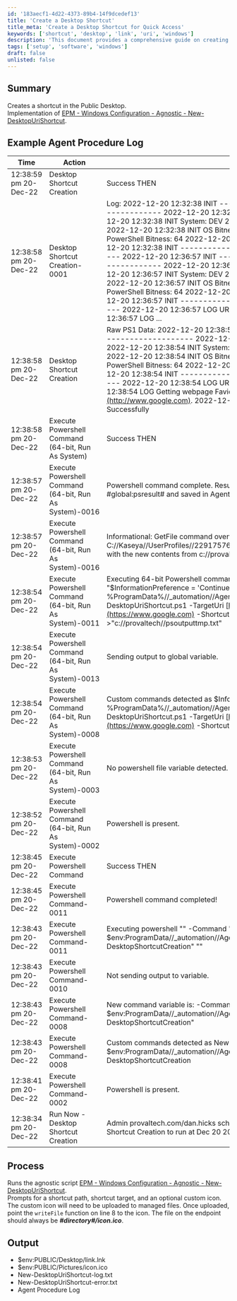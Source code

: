 ```yaml
---
id: '183aecf1-4d22-4373-89b4-14f9dcedef13'
title: 'Create a Desktop Shortcut'
title_meta: 'Create a Desktop Shortcut for Quick Access'
keywords: ['shortcut', 'desktop', 'link', 'uri', 'windows']
description: 'This document provides a comprehensive guide on creating a desktop shortcut in the Public Desktop using the New-DesktopUriShortcut script. It includes example logs, process details, and output files generated during execution.'
tags: ['setup', 'software', 'windows']
draft: false
unlisted: false
---
```


## Summary

Creates a shortcut in the Public Desktop.  
Implementation of [EPM - Windows Configuration - Agnostic - New-DesktopUriShortcut](<../../powershell/New-DesktopUriShortcut.md>).

## Example Agent Procedure Log

| Time                      | Action                                   | Status                                                                                                                  | User                           |
|---------------------------|------------------------------------------|-------------------------------------------------------------------------------------------------------------------------|--------------------------------|
| 12:38:59 pm 20-Dec-22     | Desktop Shortcut Creation                 | Success THEN                                                                                                           | provaltech.com/dan.hicks      |
| 12:38:58 pm 20-Dec-22     | Desktop Shortcut Creation-0001           | Log: 2022-12-20 12:32:38 INIT ----------------------------------------------- 2022-12-20 12:32:38 INIT New-DesktopUriShortcut 2022-12-20 12:32:38 INIT System: DEV 2022-12-20 12:32:38 INIT User: DEV$ 2022-12-20 12:32:38 INIT OS Bitness: AMD64 2022-12-20 12:32:38 INIT PowerShell Bitness: 64 2022-12-20 12:32:38 INIT PowerShell Version: 5 2022-12-20 12:32:38 INIT ----------------------------------------------- 2022-12-20 12:36:57 INIT ----------------------------------------------- 2022-12-20 12:36:57 INIT New-DesktopUriShortcut 2022-12-20 12:36:57 INIT System: DEV 2022-12-20 12:36:57 INIT User: DEV$ 2022-12-20 12:36:57 INIT OS Bitness: AMD64 2022-12-20 12:36:57 INIT PowerShell Bitness: 64 2022-12-20 12:36:57 INIT PowerShell Version: 5 2022-12-20 12:36:57 INIT ----------------------------------------------- 2022-12-20 12:36:57 LOG URI Detected as a web link. 2022-12-20 12:36:57 LOG ... | provaltech.com/dan.hicks      |
| 12:38:58 pm 20-Dec-22     | Desktop Shortcut Creation                 | Raw PS1 Data: 2022-12-20 12:38:54 INIT ----------------------------------------------- 2022-12-20 12:38:54 INIT New-DesktopUriShortcut 2022-12-20 12:38:54 INIT System: DEV 2022-12-20 12:38:54 INIT User: DEV$ 2022-12-20 12:38:54 INIT OS Bitness: AMD64 2022-12-20 12:38:54 INIT PowerShell Bitness: 64 2022-12-20 12:38:54 INIT PowerShell Version: 5 2022-12-20 12:38:54 INIT ----------------------------------------------- 2022-12-20 12:38:54 LOG URI Detected as a web link. 2022-12-20 12:38:54 LOG Getting webpage Favicon from [www.google.com](http://www.google.com). 2022-12-20 12:38:55 LOG Shortcut Saved Successfully | provaltech.com/dan.hicks      |
| 12:38:58 pm 20-Dec-22     | Execute Powershell Command (64-bit, Run As System) | Success THEN                                                                                                           | provaltech.com/dan.hicks      |
| 12:38:57 pm 20-Dec-22     | Execute Powershell Command (64-bit, Run As System)-0016 | Powershell command complete. Results returned to global variable #global:psresult# and saved in Agent's Documents tab of server. | provaltech.com/dan.hicks      |
| 12:38:57 pm 20-Dec-22     | Execute Powershell Command (64-bit, Run As System)-0016 | Informational: GetFile command overwrote the server file C://Kaseya//UserProfiles//229175768944442//GetFiles//..//docs//psoutput.txt with the new contents from c://provaltech//psoutput.txt in THEN step 3. | provaltech.com/dan.hicks      |
| 12:38:54 pm 20-Dec-22     | Execute Powershell Command (64-bit, Run As System)-0011 | Executing 64-bit Powershell command as System: \"\" -command \"$InformationPreference = 'Continue'; %ProgramData%//_automation//AgentProcedure//DesktopShortcutCreation//New-DesktopUriShortcut.ps1 -TargetUri [https://www.google.com](https://www.google.com) -ShortcutName test\" >\"c://provaltech//psoutputtmp.txt\" | provaltech.com/dan.hicks      |
| 12:38:54 pm 20-Dec-22     | Execute Powershell Command (64-bit, Run As System)-0013 | Sending output to global variable.                                                                                     | provaltech.com/dan.hicks      |
| 12:38:54 pm 20-Dec-22     | Execute Powershell Command (64-bit, Run As System)-0008 | Custom commands detected as $InformationPreference = 'Continue'; %ProgramData%//_automation//AgentProcedure//DesktopShortcutCreation//New-DesktopUriShortcut.ps1 -TargetUri [https://www.google.com](https://www.google.com) -ShortcutName test | provaltech.com/dan.hicks      |
| 12:38:53 pm 20-Dec-22     | Execute Powershell Command (64-bit, Run As System)-0003 | No powershell file variable detected.                                                                                  | provaltech.com/dan.hicks      |
| 12:38:52 pm 20-Dec-22     | Execute Powershell Command (64-bit, Run As System)-0002 | Powershell is present.                                                                                                 | provaltech.com/dan.hicks      |
| 12:38:45 pm 20-Dec-22     | Execute Powershell Command                 | Success THEN                                                                                                           | provaltech.com/dan.hicks      |
| 12:38:45 pm 20-Dec-22     | Execute Powershell Command-0011            | Powershell command completed!                                                                                          | provaltech.com/dan.hicks      |
| 12:38:43 pm 20-Dec-22     | Execute Powershell Command-0011            | Executing powershell \"\" -Command \"New-Item -Type Directory -Path $env:ProgramData//_automation//AgentProcedure -name DesktopShortcutCreation\" \"\" | provaltech.com/dan.hicks      |
| 12:38:43 pm 20-Dec-22     | Execute Powershell Command-0010            | Not sending output to variable.                                                                                       | provaltech.com/dan.hicks      |
| 12:38:43 pm 20-Dec-22     | Execute Powershell Command-0008            | New command variable is: -Command \"New-Item -Type Directory -Path $env:ProgramData//_automation//AgentProcedure -name DesktopShortcutCreation\" | provaltech.com/dan.hicks      |
| 12:38:43 pm 20-Dec-22     | Execute Powershell Command-0008            | Custom commands detected as New-Item -Type Directory -Path $env:ProgramData//_automation//AgentProcedure -name DesktopShortcutCreation | provaltech.com/dan.hicks      |
| 12:38:41 pm 20-Dec-22     | Execute Powershell Command-0002            | Powershell is present.                                                                                                 | provaltech.com/dan.hicks      |
| 12:38:34 pm 20-Dec-22     | Run Now - Desktop Shortcut Creation        | Admin provaltech.com/dan.hicks scheduled procedure Run Now - Desktop Shortcut Creation to run at Dec 20 2022 12:38 PM |                                |

## Process

Runs the agnostic script [EPM - Windows Configuration - Agnostic - New-DesktopUriShortcut](<../../powershell/New-DesktopUriShortcut.md>).  
Prompts for a shortcut path, shortcut target, and an optional custom icon.  
The custom icon will need to be uploaded to managed files. Once uploaded, point the `writeFile` function on line 8 to the icon. The file on the endpoint should always be **_#directory#/icon.ico_**.

## Output

- $env:PUBLIC/Desktop/link.lnk
- $env:PUBLIC/Pictures/icon.ico
- New-DesktopUriShortcut-log.txt
- New-DesktopUriShortcut-error.txt
- Agent Procedure Log
